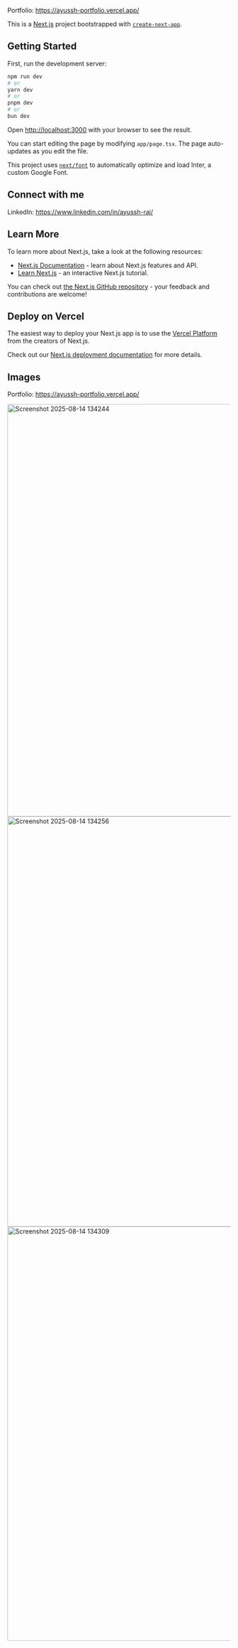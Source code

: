 Portfolio: https://ayussh-portfolio.vercel.app/

This is a [Next.js](https://nextjs.org/) project bootstrapped with [`create-next-app`](https://github.com/vercel/next.js/tree/canary/packages/create-next-app).

## Getting Started

First, run the development server:

```bash
npm run dev
# or
yarn dev
# or
pnpm dev
# or
bun dev
```

Open [http://localhost:3000](http://localhost:3000) with your browser to see the result.

You can start editing the page by modifying `app/page.tsx`. The page auto-updates as you edit the file.

This project uses [`next/font`](https://nextjs.org/docs/basic-features/font-optimization) to automatically optimize and load Inter, a custom Google Font.

## Connect with me

LinkedIn: https://www.linkedin.com/in/ayussh-raj/

## Learn More

To learn more about Next.js, take a look at the following resources:

- [Next.js Documentation](https://nextjs.org/docs) - learn about Next.js features and API.
- [Learn Next.js](https://nextjs.org/learn) - an interactive Next.js tutorial.

You can check out [the Next.js GitHub repository](https://github.com/vercel/next.js/) - your feedback and contributions are welcome!

## Deploy on Vercel

The easiest way to deploy your Next.js app is to use the [Vercel Platform](https://vercel.com/new?utm_medium=default-template&filter=next.js&utm_source=create-next-app&utm_campaign=create-next-app-readme) from the creators of Next.js.

Check out our [Next.js deployment documentation](https://nextjs.org/docs/deployment) for more details.

## Images

Portfolio: https://ayussh-portfolio.vercel.app/

<img width="1909" height="928" alt="Screenshot 2025-08-14 134244" src="https://github.com/user-attachments/assets/0ee673ca-d7c6-4c97-8c91-077ae25008f0" />
<img width="1904" height="923" alt="Screenshot 2025-08-14 134256" src="https://github.com/user-attachments/assets/c9e68015-517b-487e-88a3-e895bfbec4fd" />
<img width="1901" height="932" alt="Screenshot 2025-08-14 134309" src="https://github.com/user-attachments/assets/5bdbf1ab-fe68-49a5-9560-1004f053e64f" />


